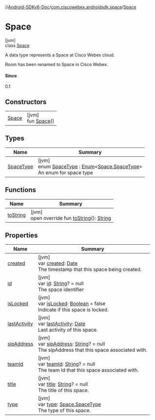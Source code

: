 //[Android-SDKv6-Doc](../../../index.md)/[com.ciscowebex.androidsdk.space](../index.md)/[Space](index.md)

# Space

[jvm]\
class [Space](index.md)

A data type represents a Space at Cisco Webex cloud.

<p>
Room has been renamed to Space in Cisco Webex.

#### Since

0.1

## Constructors

| | |
|---|---|
| [Space](-space.md) | [jvm]<br>fun [Space](-space.md)() |

## Types

| Name | Summary |
|---|---|
| [SpaceType](-space-type/index.md) | [jvm]<br>enum [SpaceType](-space-type/index.md) : [Enum](https://kotlinlang.org/api/latest/jvm/stdlib/kotlin/-enum/index.html)&lt;[Space.SpaceType](-space-type/index.md)&gt; <br>An enum for space type |

## Functions

| Name | Summary |
|---|---|
| [toString](to-string.md) | [jvm]<br>open override fun [toString](to-string.md)(): [String](https://kotlinlang.org/api/latest/jvm/stdlib/kotlin/-string/index.html) |

## Properties

| Name | Summary |
|---|---|
| [created](created.md) | [jvm]<br>var [created](created.md): [Date](https://docs.oracle.com/javase/8/docs/api/java/util/Date.html)<br>The timestamp that this space being created. |
| [id](id.md) | [jvm]<br>var [id](id.md): [String](https://kotlinlang.org/api/latest/jvm/stdlib/kotlin/-string/index.html)? = null<br>The space identifier |
| [isLocked](is-locked.md) | [jvm]<br>var [isLocked](is-locked.md): [Boolean](https://kotlinlang.org/api/latest/jvm/stdlib/kotlin/-boolean/index.html) = false<br>Indicate if this space is locked. |
| [lastActivity](last-activity.md) | [jvm]<br>var [lastActivity](last-activity.md): [Date](https://docs.oracle.com/javase/8/docs/api/java/util/Date.html)<br>Last activity of this space. |
| [sipAddress](sip-address.md) | [jvm]<br>var [sipAddress](sip-address.md): [String](https://kotlinlang.org/api/latest/jvm/stdlib/kotlin/-string/index.html)? = null<br>The sipAddress that this space associated with. |
| [teamId](team-id.md) | [jvm]<br>var [teamId](team-id.md): [String](https://kotlinlang.org/api/latest/jvm/stdlib/kotlin/-string/index.html)? = null<br>The team Id that this space associated with. |
| [title](title.md) | [jvm]<br>var [title](title.md): [String](https://kotlinlang.org/api/latest/jvm/stdlib/kotlin/-string/index.html)? = null<br>The title of this space. |
| [type](type.md) | [jvm]<br>var [type](type.md): [Space.SpaceType](-space-type/index.md)<br>The type of this space. |
